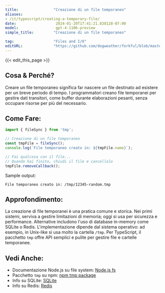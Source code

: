 ```yaml
---
title:                "Creazione di un file temporaneo"
aliases:
- /it/typescript/creating-a-temporary-file/
date:                  2024-01-20T17:41:21.838128-07:00
model:                 gpt-4-1106-preview
simple_title:         "Creazione di un file temporaneo"

tag:                  "Files and I/O"
editURL:              "https://github.com/dogweather/forkful/blob/master/content/it/typescript/creating-a-temporary-file.md"
---
```


{{< edit_this_page >}}

## Cosa & Perché?

Creare un file temporaneo significa far nascere un file destinato ad esistere per un breve periodo di tempo. I programmatori creano file temporanei per gestire dati transitori, come buffer durante elaborazioni pesanti, senza occupare risorse per più del necessario.

## Come Fare:

```TypeScript
import { fileSync } from 'tmp';

// Creazione di un file temporaneo
const tmpFile = fileSync();
console.log(`File temporaneo creato in: ${tmpFile.name}`);

// Fai qualcosa con il file...
// Quando hai finito, chiudi il file e cancellalo
tmpFile.removeCallback();
```

Sample output:

```
File temporaneo creato in: /tmp/12345-random.tmp
```

## Approfondimento:

La creazione di file temporanei è una pratica comune e storica. Nei primi sistemi, serviva a gestire limitazioni di memoria; oggi si usa per sicurezza e performance. Alternative includono l'uso di database in-memory come SQLite o Redis. L'implementazione dipende dal sistema operativo: ad esempio, in Unix-like si usa molto la cartella `/tmp`. Per TypeScript, il pacchetto `tmp` offre API semplici e pulite per gestire file e cartelle temporanee.

## Vedi Anche:

- Documentazione Node.js su file system: [Node.js fs](https://nodejs.org/api/fs.html)
- Pacchetto `tmp` su npm: [npm tmp package](https://www.npmjs.com/package/tmp)
- Info su SQLite: [SQLite](https://www.sqlite.org/index.html)
- Info su Redis: [Redis](https://redis.io/)
